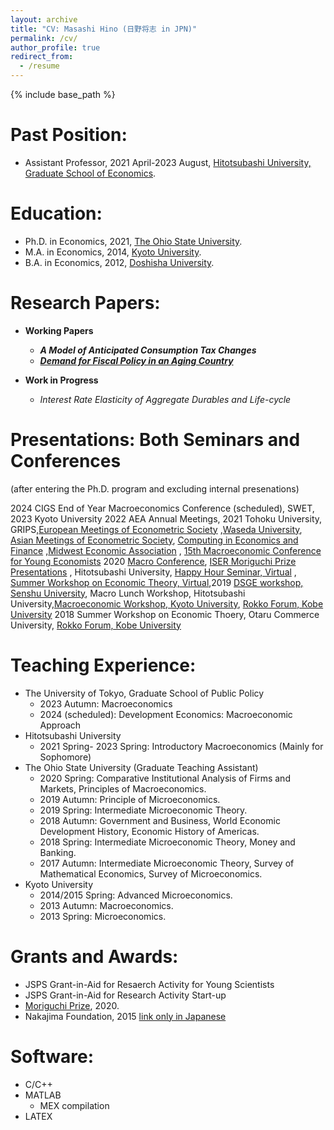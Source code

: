 ```yaml
---
layout: archive
title: "CV: Masashi Hino (日野将志 in JPN)"
permalink: /cv/
author_profile: true
redirect_from:
  - /resume
---
```


{% include base_path %}

<!-- [pdf version of cv](/files/Hino_CV.pdf)-->

<!-- 
Current Position: \
======\
* Posdoc Researcher, 2023 September-, The University of Tokyo, Department of Economics 
-->

Past Position: 
=====
* Assistant Professor,  2021 April-2023 August, [Hitotsubashi University, Graduate School of Economics](https://www.econ.hit-u.ac.jp/eng/index.html).

Education:
======
* Ph.D. in Economics, 2021, [The Ohio State University](https://economics.osu.edu/).
* M.A. in Economics, 2014, [Kyoto University](https://www.econ.kyoto-u.ac.jp/en/).
* B.A. in Economics, 2012, [Doshisha University](https://www.econ.doshisha.ac.jp/en/).


Research Papers:
======
* **Working Papers**

  * ***A Model of Anticipated Consumption Tax Changes*** 
  * [***Demand for Fiscal Policy in an Aging Country***]() 
* **Work in Progress**
  * *Interest Rate Elasticity of Aggregate Durables and Life-cycle*
  
Presentations: Both Seminars and Conferences
======
(after entering the Ph.D. program and excluding internal presenations)

2024 CIGS End of Year Macroeconomics Conference (scheduled), SWET, 2023 Kyoto University 2022 AEA Annual Meetings, 2021 Tohoku University, GRIPS,[European Meetings of Econometric Society](https://eea-esem-2021.org/) ,[Waseda University](http://winpec.sakura.ne.jp/Winpec_Workshop_Calendar/seminars/view/51), [Asian Meetings of Econometric Society](https://ames.curtin.edu.my/), [Computing in Economics and Finance](https://comp-econ.org/CEF_2021/) ,[Midwest Economic Association](http://mea.grinnell.edu/) , [15th Macroeconomic Conference for Young Economists](http://www.macro.kier.kyoto-u.ac.jp/20210216.pdf) 2020 [Macro Conference](https://ies.keio.ac.jp/en/events/13319/), [ISER Moriguchi Prize Presentations](https://www.iser.osaka-u.ac.jp/seminar/index.html) , Hitotsubashi University, [Happy Hour Seminar, Virtual](https://sites.google.com/view/happyhourseminar/home) , <!--- * Hitotsubashi Univ, Virtual--> [Summer Workshop on Economic Theory, Virtual](https://sites.google.com/view/swetotaruhokudai/swet2020/%E8%B2%A1%E6%94%BF),2019 [DSGE workshop, Senshu University](https://www.kengonutahara.com/dsge-workshop), Macro Lunch Workshop, Hitotsubashi University,[Macroeconomic Workshop, Kyoto University](https://sites.google.com/site/kyotomacroecon/), [Rokko Forum, Kobe University](http://www.econ.kobe-u.ac.jp/activity/seminar/rokko/rf2019.html) 2018 Summer Workshop on Economic Thoery, Otaru Commerce University,  [Rokko Forum, Kobe University](http://www.econ.kobe-u.ac.jp/activity/seminar/rokko/rf2018.html)
  
Teaching Experience:
======
* The University of Tokyo, Graduate School of Public Policy
  * 2023 Autumn: Macroeconomics
  * 2024 (scheduled): Development Economics: Macroeconomic Approach
* Hitotsubashi University 
  * 2021 Spring- 2023 Spring: Introductory Macroeconomics (Mainly for Sophomore)
* The Ohio State University (Graduate Teaching Assistant)
  * 2020 Spring: Comparative Institutional Analysis of Firms and Markets, Principles of Macroeconomics. 
  * 2019 Autumn: Principle of Microeconomics. 
  * 2019 Spring: Intermediate Microeconomic Theory. 
  * 2018 Autumn: Government and Business, World Economic Development History, Economic History of Americas. 
  * 2018 Spring: Intermediate Microeconomic Theory, Money and Banking. 
  * 2017 Autumn: Intermediate Microeconomic Theory, Survey of Mathematical Economics, Survey of Microeconomics. 
* Kyoto University 
  * 2014/2015 Spring: Advanced Microeconomics. 
  * 2013 Autumn: Macroeconomics. 
  * 2013 Spring: Microeconomics. 
    
Grants and Awards:
======
* JSPS Grant-in-Aid for Resaerch Activity for Young Scientists
* JSPS Grant-in-Aid for Research Activity Start-up
* [Moriguchi Prize](https://www.iser.osaka-u.ac.jp/moriguchi/moriguchi_en.html), 2020.
* Nakajima Foundation, 2015 [link only in Japanese](http://www.nakajimafound.or.jp/)

Software:
======
* C/C++
* MATLAB
  * MEX compilation
* LATEX

<!---
References:
======
* Professor **Julia Thomas** (chair): [thomas.2108[at]osu.edu](mailto:thomas.2108@osu.edu)
  
* Professor **Aubhik Khan**:  [khan.247[at]osu.edu](mailto:khan.247@osu.edu)

* Professor **Pok-sang Lam**: [lam.1[at]osu.edu](mailto:lam.1@osu.edu)

 <span style="color: blue; ">**final update in 2021 Jan**</span>  -->
